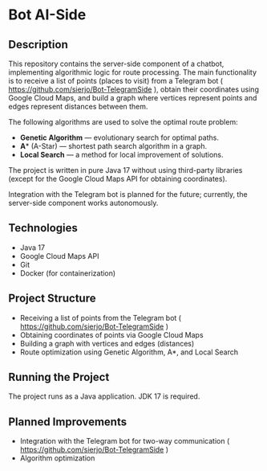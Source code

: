 # Bot AI-Side

## Description

This repository contains the server-side component of a chatbot, implementing algorithmic logic for route processing. The main functionality is to receive a list of points (places to visit) from a Telegram bot ( https://github.com/sierjo/Bot-TelegramSide ), obtain their coordinates using Google Cloud Maps, and build a graph where vertices represent points and edges represent distances between them.

The following algorithms are used to solve the optimal route problem:

- **Genetic Algorithm** — evolutionary search for optimal paths.
- **A*** (A-Star) — shortest path search algorithm in a graph.
- **Local Search** — a method for local improvement of solutions.

The project is written in pure Java 17 without using third-party libraries (except for the Google Cloud Maps API for obtaining coordinates).

Integration with the Telegram bot is planned for the future; currently, the server-side component works autonomously.

## Technologies

- Java 17
- Google Cloud Maps API
- Git
- Docker (for containerization)

## Project Structure

- Receiving a list of points from the Telegram bot ( https://github.com/sierjo/Bot-TelegramSide )
- Obtaining coordinates of points via Google Cloud Maps
- Building a graph with vertices and edges (distances)
- Route optimization using Genetic Algorithm, A*, and Local Search

## Running the Project

The project runs as a Java application. JDK 17 is required.

## Planned Improvements

- Integration with the Telegram bot for two-way communication ( https://github.com/sierjo/Bot-TelegramSide )
- Algorithm optimization

